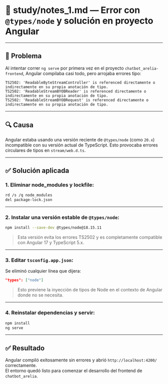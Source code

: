 # 📘 study/notes_1.md — Error con `@types/node` y solución en proyecto Angular

---

## 🧪 Problema

Al intentar correr `ng serve` por primera vez en el proyecto `chatbot_arelia-frontend`, Angular compilaba casi todo, pero arrojaba errores tipo:

```
TS2502: 'ReadableByteStreamController' is referenced directamente o indirectamente en su propia anotación de tipo.
TS2502: 'ReadableStreamBYOBReader' is referenced directamente o indirectamente en su propia anotación de tipo.
TS2502: 'ReadableStreamBYOBRequest' is referenced directamente o indirectamente en su propia anotación de tipo.
```

---

## 🔍 Causa

Angular estaba usando una versión reciente de `@types/node` (como `20.x`) incompatible con su versión actual de TypeScript. Esto provocaba errores circulares de tipos en `stream/web.d.ts`.

---

## ✅ Solución aplicada

### 1. Eliminar node_modules y lockfile:

```bash
rd /s /q node_modules
del package-lock.json
```

---

### 2. Instalar una versión estable de `@types/node`:

```bash
npm install --save-dev @types/node@18.15.11
```

> Esta versión evita los errores TS2502 y es completamente compatible con Angular 17 y TypeScript 5.x.

---

### 3. Editar `tsconfig.app.json`:

Se eliminó cualquier línea que dijera:

```json
"types": ["node"]
```

> Esto previene la inyección de tipos de Node en el contexto de Angular donde no se necesita.

---

### 4. Reinstalar dependencias y servir:

```bash
npm install
ng serve
```

---

## ✅ Resultado

Angular compiló exitosamente sin errores y abrió `http://localhost:4200/` correctamente.  
El entorno quedó listo para comenzar el desarrollo del frontend de `chatbot_arelia`.